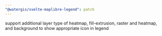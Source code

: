 ```yaml
---
"@watergis/svelte-maplibre-legend": patch
---
```


support additional layer type of heatmap, fill-extrusion, raster and heatmap, and background to show appropriate icon in legend
